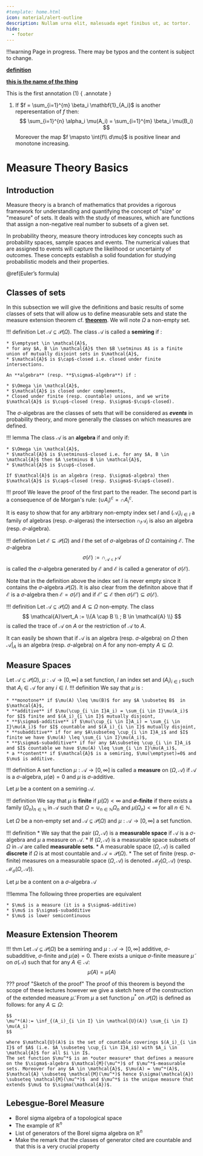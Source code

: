 ```yaml
---
#template: home.html
icon: material/alert-outline
description: Nullam urna elit, malesuada eget finibus ut, ac tortor. 
hide:
  - footer
---
```



!!!warning
    Page in progress. There may be typos and the content is subject to change.

<a href="../Integral/#1"><b>definition</b></a>


<a href='../1_Introduction/#this is the name of the thing'><b>this is the name of the thing</b></a>

This is the first annotation (1)
{ .annotate }

1.  If $f = \sum_{i=1}^{m} \beta_i \mathbf{1}_{A_i}$ is another 
    reperesentation of $f$ then: 
    $$
    \sum_{i=1}^{n} \alpha_i \mu(A_i) = \sum_{i=1}^{m} \beta_i \mu(B_i)
    $$
    Moreover the map $f \mapsto \int{f\\ d\mu}$ is positive linear and 
    monotone increasing.


# Measure Theory Basics
## Introduction
Measure theory is a branch of mathematics that provides a rigorous framework for understanding and quantifying the concept of "size" or "measure" of sets. It deals with the study of measures, which are functions that assign a non-negative real number to subsets of a given set.


In probability theory,  measure theory introduces key concepts such as 
probability spaces, sample spaces and events. The numerical values that are 
assigned to events will capture the likelihood or uncertainty of outcomes.
These concepts establish a solid foundation for studying probabilistic 
models and their properties.

@ref(Euler’s formula)

## Classes of sets
In this subsection we will give the definitions and basic results of some classes of sets that will allow us to define measurable sets and state the measure extension theorem cf. <a href="#measure_extension_theorem"><b>theorem</b></a>.
We will note $\Omega$ a non-empty set.

!!! definition
    Let $\mathcal{A} \subseteq \mathcal{P}(\Omega)$. The class $\mathcal{A}$ is called  a **semiring** if :

    * $\emptyset \in \mathcal{A}$,
    * for any $A, B \in \mathcal{A}$ then $B \setminus A$ is a finite union of mutually disjoint sets in $\mathcal{A}$,
    * $\mathcal{A}$ is $\cap$-closed i.e. closed under finite intersections.

    An **algebra** (resp. **$\sigma$-algebra**) if :

    * $\Omega \in \mathcal{A}$,
    * $\mathcal{A}$ is closed under complements,
    * Closed under finite (resp. countable) unions, and we write $\mathcal{A}$ is $\cup$-closed (resp. $\sigma$-$\cup$-closed).

The $\sigma$-algebras are the classes of sets that will be considered as ***events*** in probability theory, and more generally the classes on which measures are defined.

!!! lemma
    The class $\mathcal{A}$ is an **algebra** if and only if:

    * $\Omega \in \mathcal{A}$,
    * $\mathcal{A}$ is $\setminus$-closed i.e. for any $A, B \in \mathcal{A}$ then $A \setminus B \in \mathcal{A}$,
    * $\mathcal{A}$ is $\cup$-closed.

    If $\mathcal{A}$ is an algebra (resp. $\sigma$-algebra) then $\mathcal{A}$ is $\cap$-closed (resp. $\sigma$-$\cap$-closed).

!!! proof
    We leave the proof of the first part to the reader.
    The second part is a consequence of de Morgan's rule: $(\cup A_i)^c = \cap A_i^c$.

It is easy to show that for any arbitrary non-empty index set $I$ and $(\mathcal{A}_i)_{i \in I}$ a family of algebras (resp. $\sigma$-algeras) the intersection $\cap_I\mathcal{A}_i$ is also an algebra (resp. $\sigma$-algebra).

!!! definition
    Let $\mathcal{E} \subseteq \mathcal{P}(\Omega)$ and $I$ the set of $\sigma$-algebras of $\Omega$ containing $\mathcal{E}.$
    The $\sigma$-algebra
    $$
    \sigma(\mathcal{E}):= \cap_{\mathcal{A} \in I}\mathcal{A}
    $$
    is called the $\sigma$-algebra generated by $\mathcal{E}$ and $\mathcal{E}$ is called a generator of $\sigma(\mathcal{E}).$

Note that in the definition above the index set $I$ is never empty since it contains the $\sigma$-algebra $\mathcal{P}(\Omega).$
It is also clear from the definiton above that if $\mathcal{E}$ is a $\sigma$-algebra then $\mathcal{E}=\sigma(\mathcal{E})$
and if $\mathcal{E'} \subseteq \mathcal{E}$ then $\sigma(\mathcal{E'}) \subseteq \sigma(\mathcal{E})$.

!!! definition
    Let $\mathcal{A} \subseteq \mathcal{P}(\Omega)$ and $A \subseteq \Omega$ non-empty.
    The class
    $$
    \mathcal{A}\vert_A := \\{A \cap B \\ ; B \in \mathcal{A} \\}
    $$
    is called the trace of $\mathcal{A}$ on $A$ or the restriction of $\mathcal{A}$ to $A$.

It can easily be shown that if $\mathcal{A}$ is an algebra (resp. $\sigma$-algebra) on $\Omega$ then
$\mathcal{A}\vert_A$ is an algebra (resp. $\sigma$-algebra) on $A$ for any non-empty $A \subseteq \Omega$.

## Measure Spaces
  Let $\mathcal{A} \subseteq \mathcal{P}(\Omega)$,
  $\mu: \mathcal{A} \to [0, \infty]$ a set function,
  $I$ an index set and $(A_i)_{i \in I}$ such that $A_i \in \mathcal{A}$ for any $i \in I$.
!!! definition
    We say that $\mu$ is :

    * **monotone** if $\mu(A) \leq \mu(B)$ for any $A \subseteq B$  in $\mathcal{A}$,
    * **additive** if $\mu(\cup_{i \in I}A_i) = \sum_{i \in I}\mu(A_i)$ for $I$ finite and $(A_i)_{i \in I}$ mutually disjoint,
    * **$\sigma$-additive** if $\mu(\cup_{i \in I}A_i) = \sum_{i \in I}\mu(A_i)$ for $I$ countable and $(A_i)_{i \in I}$ mutually disjoint,
    * **subadditive** if for any $A\subseteq \cup_{i \in I}A_i$ and $I$ finite we have $\mu(A) \leq \sum_{i \in I}\mu(A_i)$,
    * **$\sigma$-subadditive** if for any $A\subseteq \cup_{i \in I}A_i$ and $I$ countable we have $\mu(A) \leq \sum_{i \in I}\mu(A_i)$,
    * a **content** if $\mathcal{A}$ is a semiring, $\mu(\emptyset)=0$ and $\mu$ is additive.

!!! definition
    A set function $\mu : \mathcal{A} \to [0, \infty]$ is called a **measure** on $(\Omega, \mathcal{A})$ if $\mathcal{A}$ is a $\sigma$-algebra, $\mu(\emptyset)=0$ and $\mu$ is $\sigma$-additive.

Let $\mu$ be a content on a semiring $\mathcal{A}$. 

!!! definition
    We say that $\mu$ is **finite** if $\mu(\Omega) < \infty$ and  **$\sigma$-finite** if there exists a family $(\Omega_n)_{n \in \mathbb{N}}$ in $\mathcal{A}$ such that $\Omega = \cup_{n \in \mathbb{N}}\Omega_n$ and $\mu(\Omega_n) < \infty$ for all $n \in \mathbb{N}$.

Let $\Omega$ be a non-empty set and $\mathcal{A} \subseteq \mathcal{P}(\Omega)$ and $\mu : \mathcal{A} \to [0, \infty]$ a set function.

!!! definition
    * We say that the pair $(\Omega, \mathcal{A})$ is a **measurable space** if $\mathcal{A}$ is a $\sigma$-algebra and $\mu$ a measure on $\mathcal{A}$.
    * If $(\Omega, \mathcal{A})$ is a measurable space subsets of $\Omega$ in $\mathcal{A}$ are called **measurable sets**.
    * A measurable space $(\Omega, \mathcal{A})$ is called **discrete** if $\Omega$ is at most countable and $\mathcal{A}=\mathcal{P}(\Omega)$.
    * The set of finite (resp. $\sigma$-finite) measures on a measurable space $(\Omega, \mathcal{A})$ is denoted $\mathcal{M}_f(\Omega, \mathcal{A})$ (resp. $\mathcal{M}_{\sigma}(\Omega, \mathcal{A})$).

Let $\mu$ be a content on a $\sigma$-algebra $\mathcal{A}$

!!!lemma
    The following three properties are equivalent 

    * $\mu$ is a measure (it is a $\sigma$-additive)
    * $\mu$ is $\sigma$-subadditive
    * $\mu$ is lower semicontinuous


## Measure Extension Theorem

<a id="measure_extension_theorem"></a>
!!! thm
    Let $\mathcal{A} \subseteq \mathcal{P}(\Omega)$ be a semiring and  $\mu: \mathcal{A} \to [0, \infty]$ additive, $\sigma$-subadditive, $\sigma$-finite and $\mu(\emptyset)=0$.
    There exists a unique $\sigma$-finite measure $\tilde{\mu }$ on $\sigma(\mathcal{A})$ such that for any $A \in \mathcal{A}$:
    $$
    \tilde{\mu }(A) = \mu(A)
    $$

??? proof "Sketch of the proof"
    The proof of this theorem is beyond the scope of these lectures however we give a sketch here of the construction of the extended measure $\tilde{\mu }$.
    From $\mu$ a set function $\mu^*$ on $\mathcal{P}(\Omega)$ is defined as follows: for any $A \subseteq \Omega$:

    $$
    \mu^*(A):= \inf_{(A_i)_{i \in I} \in \mathcal{U}(A)} \sum_{i \in I} \mu(A_i)
    $$

    where $\mathcal{U}(A)$ is the set of countable coverings $(A_i)_{i \in I}$ of $A$ (i.e. $A \subseteq \cup_{i \in I}A_i$) with $A_i \in \mathcal{A}$ for all $i \in I$.
    The set function $\mu^*$ is an *outer measure* that defines a measure on the $\sigma$-algebra $\mathcal{M}(\mu^*)$ of $\mu^*$-measurable sets. Moreover for any $A \in \mathcal{A}$, $\mu(A) = \mu^*(A)$, $\mathcal{A} \subseteq \mathcal{M}(\mu^*)$ hence $\sigma(\mathcal{A}) \subseteq \mathcal{M}(\mu^*)$  and $\mu^*$ is the unique measure that extends $\mu$ to $\sigma(\mathcal{A})$.
## Lebesgue-Borel Measure
* Borel sigma algebra of a topological space
* The example of $\mathbb{R}^n$
* List of generators of the Borel sigma algebra on $\mathbb{R}^n$
* Make the remark that the classes of generator cited are countable and that this is a very crucial property

